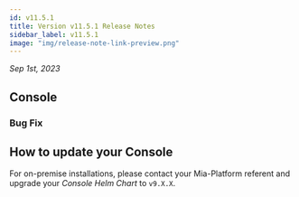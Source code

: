 ```yaml
---
id: v11.5.1
title: Version v11.5.1 Release Notes
sidebar_label: v11.5.1
image: "img/release-note-link-preview.png"
---
```


_Sep 1st, 2023_

## Console

### Bug Fix


## How to update your Console

For on-premise installations, please contact your Mia-Platform referent and upgrade your _Console Helm Chart_ to `v9.X.X`.
